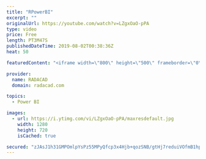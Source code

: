 ```yaml
---
title: "RPowerBI"
excerpt: ""
originalUrl: https://youtube.com/watch?v=LZgxOaO-pPA
type: video
price: Free
length: PT3M47S
publishedDateTime: 2019-08-02T00:38:36Z
heat: 50

featuredContent: "<iframe width=\"800\" height=\"500\" frameborder=\"0\" src=\"https://www.youtube.com/embed/LZgxOaO-pPA\" allow=\"accelerometer; autoplay; encrypted-media; gyroscope; picture-in-picture\" allowfullscreen></iframe>"

provider:
  name: RADACAD
  domain: radacad.com

topics:
  - Power BI

images:
  - url: https://i.ytimg.com/vi/LZgxOaO-pPA/maxresdefault.jpg
    width: 1280
    height: 720
    isCached: true

secured: "zJAsJ1h31GMPOmlpYsPz55MPyQfcp3x4Hjb+qozSNB/gtHj7reduiVOfmB1hpr7xiueXVD7G2cvlwi8lPQoB8tC0m3vPEmMtC2pPoRUYBmucelA4ukGFUW3Gu/k2/2v99MscMwPziRTSbaZ0aEn9RBgK4pxyFVW/grqQvH2ruP/rAqdWuXTeXN0CLe76TKzvo7cL3eXEapoR+AOYRsqnLW+pgaQsQkoUsPaw3scMmhSPQPrnoBHeuY7s3qaYu7mmzZpbNO0jgJyiHs2QjlatyHMDnJK8cS1P0n7R9noefHF7QsRye7FPlWTccXc1sAwBg2621ZmUEg+OqFJs5t6A1pMd2BRr4umN+2V4aqszAFtXqFQOxIaDEhqHZBPcWBjNRB0gMm1ZSGw9F49RRg1Sv6qmxbQ8BgbsMjeccQz7MhA=;+MGHfWzBU5RkC28q8yMTAg=="
---
```


